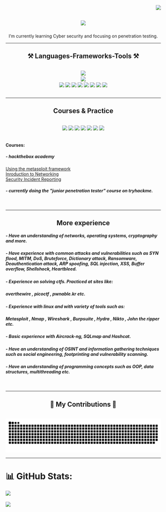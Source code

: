 <img align="right" src="https://visitor-badge.laobi.icu/badge?page_id=salesp07.salesp07" />

<h1 align="center">
    <img src="https://readme-typing-svg.herokuapp.com/?font=Righteous&size=35&center=true&vCenter=true&width=500&height=70&duration=4000&lines=Hi+There!+👋;+I'm+Ori!;" />
</h1>

<div align="center">
    I’m currently learning Cyber security and focusing on penetration testing.
</div>

 <hr/>

<h2 align="center">⚒️ Languages-Frameworks-Tools ⚒️</h2> 
<br/>
<div align="center">
    <img src="https://skillicons.dev/icons?i=py,cs,java,c,html,css,visualstudio,vscode,eclipse,vim" /> <br/>
    <img src="https://skillicons.dev/icons?i=github,discord,linux,bash" /> <br/>
    <img src="https://img.shields.io/badge/ChatGPT-74aa9c?style=for-the-badge&logo=openai&logoColor=white"/>
    <img src="https://img.shields.io/badge/PyCharm-000000.svg?&style=for-the-badge&logo=PyCharm&logoColor=white"/>
    <img src="https://img.shields.io/badge/sublime_text-%23575757.svg?&style=for-the-badge&logo=sublime-text&logoColor=important"/>
    <img src="https://img.shields.io/badge/Kali_Linux-557C94?style=for-the-badge&logo=kali-linux&logoColor=white"/>
    <img src="https://img.shields.io/badge/Ubuntu-E95420?style=for-the-badge&logo=ubuntu&logoColor=white"/>
    <img src="https://img.shields.io/badge/Windows-0078D6?style=for-the-badge&logo=windows&logoColor=white"/>
    <img src="https://img.shields.io/badge/VirtualBox-21416b?style=for-the-badge&logo=VirtualBox&logoColor=white"/>
    <img src="https://img.shields.io/badge/VMware-231f20?style=for-the-badge&logo=VMware&logoColor=white"/>
    
</div>

<br/>
<hr/>

<h2 align="center">Courses & Practice</h2>
<br/>
<div align="center">
    <img src="https://img.shields.io/badge/HackTheBox-111927?style=for-the-badge&logo=Hack%20The%20Box&logoColor=9FEF00"/>
    <img src="https://img.shields.io/badge/freecodecamp-27273D?style=for-the-badge&logo=freecodecamp&logoColor=white"/>
    <img src="https://img.shields.io/badge/Codewars-B1361E?style=for-the-badge&logo=Codewars&logoColor=white"/>
    <img src="https://img.shields.io/badge/-Hackerrank-2EC866?style=for-the-badge&logo=HackerRank&logoColor=white"/>
    <img src="https://img.shields.io/badge/-LeetCode-FFA116?style=for-the-badge&logo=LeetCode&logoColor=black"/>
    <img src="https://img.shields.io/badge/W3Schools-04AA6D?style=for-the-badge&logo=W3Schools&logoColor=white"/>
    <img src="https://img.shields.io/badge/Stack_Overflow-FE7A16?style=for-the-badge&logo=stack-overflow&logoColor=white"/> <br/> <br/>

</div>

<div align="left">
    <h4 align="left">Courses:</h4>
    <h5 align="left">- hackthebox academy </h5>
    <a href="https://academy.hackthebox.com/achievement/badge/47e5906b-a889-11ee-bfb6-bea50ffe6cb4">Using the metasploit framework</a> <br/>
    <a href="https://academy.hackthebox.com/achievement/badge/b23b8764-a631-11ee-bfb6-bea50ffe6cb4">Inroduction to Networking</a> <br/>
    <a href="https://academy.hackthebox.com/achievement/badge/beece776-90f0-11ee-bfb6-bea50ffe6cb4">Security Incident Reporting</a> <br/>
</div>

<h5 align="left">- currently doing the "junior penetration tester" course on tryhackme.</h5>
    
<br/>

<hr/>

<h2 align="center">More experience</h2>
<h5 align="left">- Have an understanding of networks, operating systems, cryptography and more.</h5>
<h5 align="left">- Have experience with common attacks and vulnerabilities such as SYN flood, MITM, DoS, Bruteforce, Dictionary attack, Ransomware, Deauthentication attack, ARP spoofing, SQL injection, XSS, Buffer overflow, Shellshock, Heartbleed.</h5>
<h5 align="left">- Experience on solving ctfs. Practiced at sites like:</h5>
<h5 align="left">overthewire , picoctf , pwnable.kr etc.</h5>

<h5 align="left">- Experience with linux and with variety of tools such as:</h5>
<h5 align="left">Metasploit , Nmap , Wireshark , Burpsuite , Hydra , Nikto , John the ripper etc.</h5>

<h5 align="left">- Basic experience with Aircrack-ng, SQLmap and Hashcat.</h5>

<h5 align="left">- Have an understanding of OSINT and information gathering techniques such as social engineering, footprinting and vulnerability scanning.</h5>

<h5 align="left">- Have an understanding of programming concepts such as OOP, data structures, multithreading etc.</h5>

<br/>
<hr/>
<div align="center">
  <h2>🐍 My Contributions 🐍</h2>
  <br>
  <img alt="snake eating my contributions" src="https://raw.githubusercontent.com/oriozc/oriozc/output/github-contribution-grid-snake.svg" />
  
  <br/>
</div>

<hr/>


# 📊 GitHub Stats:
![](https://github-readme-streak-stats.herokuapp.com/?user=oriozc&theme=nightowl&hide_border=false)
<br/> <br/>
![](https://github-readme-stats.vercel.app/api/top-langs/?username=oriozc&theme=nightowl&hide_border=false&include_all_commits=false&count_private=false&layout=compact)

